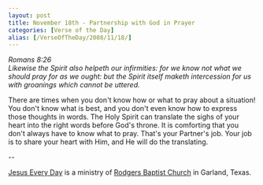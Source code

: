 ```yaml
---
layout: post
title: November 18th - Partnership with God in Prayer
categories: [Verse of the Day]
alias: [/VerseOfTheDay/2008/11/18/]
---
```


_Romans 8:26  
Likewise the Spirit also helpeth our infirmities: for we know not
what we should pray for as we ought: but the Spirit itself maketh
intercession for us with groanings which cannot be uttered._

There are times when you don't know how or what to pray about a
situation! You don't know what is best, and you don't even know how
to express those thoughts in words. The Holy Spirit can translate the
sighs of your heart into the right words before God's throne. It is
comforting that you don't always have to know what to pray. That's
your Partner's job. Your job is to share your heart with Him, and He
will do the translating.

 --

<a href=http://jesuseveryday.net>Jesus Every Day</a> is a ministry of <a href=http://rodgersbaptist.net>Rodgers Baptist Church</a> in Garland, Texas.
